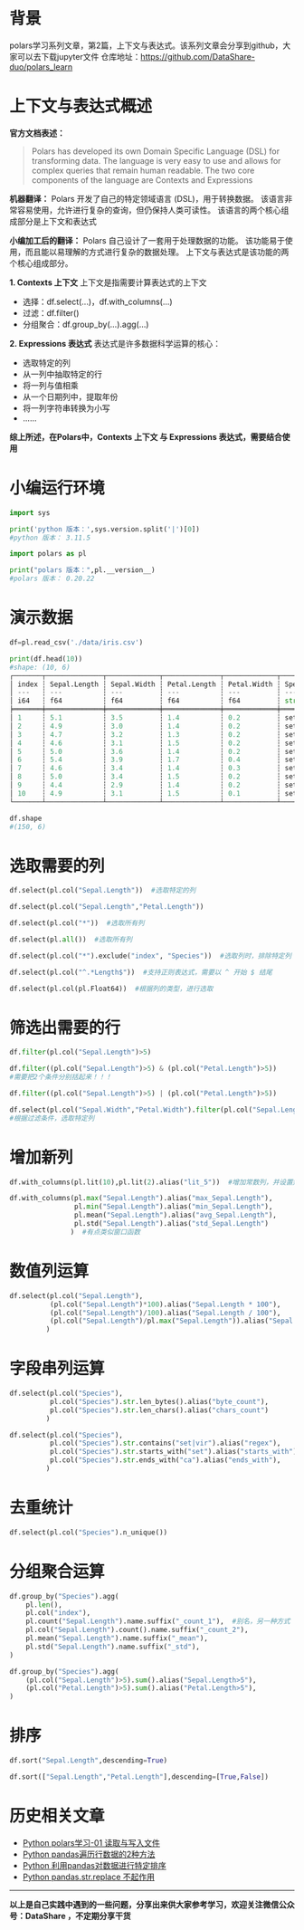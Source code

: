 # 背景
polars学习系列文章，第2篇，上下文与表达式。该系列文章会分享到github，大家可以去下载jupyter文件
仓库地址：https://github.com/DataShare-duo/polars_learn

# 上下文与表达式概述
**官方文档表述：**
>Polars has developed its own Domain Specific Language (DSL) for transforming data.
The language is very easy to use and allows for complex queries that remain human readable.
The two core components of the language are Contexts and Expressions

**机器翻译：**
Polars 开发了自己的特定领域语言 (DSL)，用于转换数据。
该语言非常容易使用，允许进行复杂的查询，但仍保持人类可读性。
该语言的两个核心组成部分是上下文和表达式

**小编加工后的翻译：**
Polars 自己设计了一套用于处理数据的功能。
该功能易于使用，而且能以易理解的方式进行复杂的数据处理。
上下文与表达式是该功能的两个核心组成部分。

**1. Contexts 上下文**
上下文是指需要计算表达式的上下文
- 选择：df.select(...)，df.with_columns(...)
- 过滤：df.filter()
- 分组聚合：df.group_by(...).agg(...)

**2. Expressions 表达式**
表达式是许多数据科学运算的核心：
- 选取特定的列
- 从一列中抽取特定的行
- 将一列与值相乘
- 从一个日期列中，提取年份
- 将一列字符串转换为小写
- ......

**综上所述，在Polars中，Contexts 上下文 与 Expressions 表达式，需要结合使用**

# 小编运行环境
```python
import sys

print('python 版本：',sys.version.split('|')[0])
#python 版本： 3.11.5 

import polars as pl

print("polars 版本：",pl.__version__)
#polars 版本： 0.20.22
```
# 演示数据
```python
df=pl.read_csv('./data/iris.csv')

print(df.head(10))
#shape: (10, 6)
┌───────┬──────────────┬─────────────┬──────────────┬─────────────┬─────────┐
│ index ┆ Sepal.Length ┆ Sepal.Width ┆ Petal.Length ┆ Petal.Width ┆ Species │
│ ---   ┆ ---          ┆ ---         ┆ ---          ┆ ---         ┆ ---     │
│ i64   ┆ f64          ┆ f64         ┆ f64          ┆ f64         ┆ str     │
╞═══════╪══════════════╪═════════════╪══════════════╪═════════════╪═════════╡
│ 1     ┆ 5.1          ┆ 3.5         ┆ 1.4          ┆ 0.2         ┆ setosa  │
│ 2     ┆ 4.9          ┆ 3.0         ┆ 1.4          ┆ 0.2         ┆ setosa  │
│ 3     ┆ 4.7          ┆ 3.2         ┆ 1.3          ┆ 0.2         ┆ setosa  │
│ 4     ┆ 4.6          ┆ 3.1         ┆ 1.5          ┆ 0.2         ┆ setosa  │
│ 5     ┆ 5.0          ┆ 3.6         ┆ 1.4          ┆ 0.2         ┆ setosa  │
│ 6     ┆ 5.4          ┆ 3.9         ┆ 1.7          ┆ 0.4         ┆ setosa  │
│ 7     ┆ 4.6          ┆ 3.4         ┆ 1.4          ┆ 0.3         ┆ setosa  │
│ 8     ┆ 5.0          ┆ 3.4         ┆ 1.5          ┆ 0.2         ┆ setosa  │
│ 9     ┆ 4.4          ┆ 2.9         ┆ 1.4          ┆ 0.2         ┆ setosa  │
│ 10    ┆ 4.9          ┆ 3.1         ┆ 1.5          ┆ 0.1         ┆ setosa  │
└───────┴──────────────┴─────────────┴──────────────┴─────────────┴─────────┘

df.shape
#(150, 6)
```

# 选取需要的列
```python
df.select(pl.col("Sepal.Length"))  #选取特定的列

df.select(pl.col("Sepal.Length","Petal.Length"))

df.select(pl.col("*"))  #选取所有列

df.select(pl.all())  #选取所有列

df.select(pl.col("*").exclude("index", "Species"))  #选取列时，排除特定列

df.select(pl.col("^.*Length$"))  #支持正则表达式，需要以 ^ 开始 $ 结尾

df.select(pl.col(pl.Float64))  #根据列的类型，进行选取
```

# 筛选出需要的行
```python
df.filter(pl.col("Sepal.Length")>5)  

df.filter((pl.col("Sepal.Length")>5) & (pl.col("Petal.Length")>5))  
#需要把2个条件分别括起来！！！

df.filter((pl.col("Sepal.Length")>5) | (pl.col("Petal.Length")>5))

df.select(pl.col("Sepal.Width","Petal.Width").filter(pl.col("Sepal.Length")>5))
#根据过滤条件，选取特定列
```

# 增加新列
```python
df.with_columns(pl.lit(10),pl.lit(2).alias("lit_5"))  #增加常数列，并设置别名

df.with_columns(pl.max("Sepal.Length").alias("max_Sepal.Length"),
                pl.min("Sepal.Length").alias("min_Sepal.Length"),
                pl.mean("Sepal.Length").alias("avg_Sepal.Length"),
                pl.std("Sepal.Length").alias("std_Sepal.Length")
               )  #有点类似窗口函数
```

# 数值列运算
```python
df.select(pl.col("Sepal.Length"),
          (pl.col("Sepal.Length")*100).alias("Sepal.Length * 100"),
          (pl.col("Sepal.Length")/100).alias("Sepal.Length / 100"),
          (pl.col("Sepal.Length")/pl.max("Sepal.Length")).alias("Sepal.Length /max_Sepal.Length")
         )
```

# 字段串列运算
```python
df.select(pl.col("Species"),
          pl.col("Species").str.len_bytes().alias("byte_count"),
          pl.col("Species").str.len_chars().alias("chars_count")
         )

df.select(pl.col("Species"),
          pl.col("Species").str.contains("set|vir").alias("regex"),
          pl.col("Species").str.starts_with("set").alias("starts_with"),
          pl.col("Species").str.ends_with("ca").alias("ends_with"),
         )
```

# 去重统计
```python
df.select(pl.col("Species").n_unique())
```

# 分组聚合运算
```python
df.group_by("Species").agg(
    pl.len(),
    pl.col("index"),
    pl.count("Sepal.Length").name.suffix("_count_1"),  #别名，另一种方式
    pl.col("Sepal.Length").count().name.suffix("_count_2"),
    pl.mean("Sepal.Length").name.suffix("_mean"),
    pl.std("Sepal.Length").name.suffix("_std"),
)

df.group_by("Species").agg(
    (pl.col("Sepal.Length")>5).sum().alias("Sepal.Length>5"),
    (pl.col("Petal.Length")>5).sum().alias("Petal.Length>5"),
)
```

# 排序
```python
df.sort("Sepal.Length",descending=True)

df.sort(["Sepal.Length","Petal.Length"],descending=[True,False])
```

# 历史相关文章
- [Python polars学习-01 读取与写入文件](https://www.jianshu.com/p/40abe6c2018d)
- [Python pandas遍历行数据的2种方法](https://www.jianshu.com/p/9b4596949f62)
- [Python 利用pandas对数据进行特定排序](https://www.jianshu.com/p/8cee0d657696)
- [Python pandas.str.replace 不起作用](https://www.jianshu.com/p/b8e9ddee3b04)

**************************************************************************
**以上是自己实践中遇到的一些问题，分享出来供大家参考学习，欢迎关注微信公众号：DataShare ，不定期分享干货**
